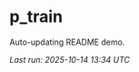 # p_train

Auto-updating README demo.

<!--START_SECTION:status-->
_Last run: 2025-10-14 13:34 UTC_
<!--END_SECTION:status-->


















































































































































































































































































































































































































































































































































































































































































































































































































































































































































































































































































































































































































